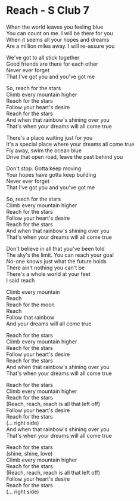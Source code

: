 # Reach - S Club 7

When the world leaves you feeling blue\
You can count on me. I will be there for you\
When it seems all your hopes and dreams\
Are a million miles away. I will re-assure you

We've got to all stick together\
Good friends are there for each other\
Never ever forget\
That I've got you and you've got me

So, reach for the stars\
Climb every mountain higher\
Reach for the stars\
Follow your heart's desire\
Reach for the stars\
And when that rainbow's shining over you\
That's when your dreams will all come true

There's a place waiting just for you\
It's a special place where your dreams all come true\
Fly away, swim the ocean blue\
Drive that open road, leave the past behind you

Don't stop. Gotta keep moving\
Your hopes have gotta keep building\
Never ever forget\
That I've got you and you've got me

So, reach for the stars\
Climb every mountain higher\
Reach for the stars\
Follow your heart's desire\
Reach for the stars\
And when that rainbow's shining over you\
That's when your dreams will all come true

Don't believe in all that you've been told\
The sky's the limit. You can reach your goal\
No-one knows just what the future holds\
There ain't nothing you can't be\
There's a whole world at your feet\
I said reach

Climb every mountain\
Reach\
Reach for the moon\
Reach\
Follow that rainbow\
And your dreams will all come true

Reach for the stars\
Climb every mountain higher\
Reach for the stars\
Follow your heart's desire\
Reach for the stars\
And when that rainbow's shining over you\
That's when your dreams will all come true

Reach for the stars\
Climb every mountain higher\
Reach for the stars\
(Reach, reach, reach is all that left off)\
Follow your heart's desire\
Reach for the stars\
(... right side)\
And when that rainbow's shining over you\
That's when your dreams will all come true

Reach for the stars\
(shine, shine, love)\
Climb every mountain higher\
Reach for the stars\
(Reach, reach, reach is all that left off)\
Follow your heart's desire\
Reach for the stars\
(... right side)